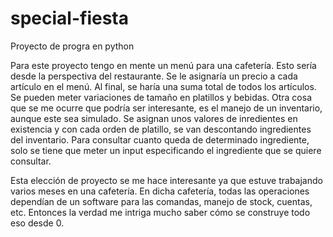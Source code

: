 # special-fiesta
Proyecto de progra en python 

Para este proyecto tengo en mente un menú para una cafetería. Esto sería desde la perspectiva del restaurante. Se le asignaría un precio a cada artículo en el menú. Al final, se haría una suma total de todos los artículos. Se pueden meter variaciones de tamaño en platillos y bebidas. Otra cosa que se me ocurre que podría ser interesante, es el manejo de un inventario, aunque este sea simulado. Se asignan unos valores de inredientes en existencia y con cada orden de platillo, se van descontando ingredientes del inventario. Para consultar cuanto queda de determinado ingrediente, solo se tiene que meter un input especificando el ingrediente que se quiere consultar. 

Esta elección de proyecto se me hace interesante ya que estuve trabajando varios meses en una cafetería. En dicha cafetería, todas las operaciones dependían de un software para las comandas, manejo de stock, cuentas, etc. Entonces la verdad me intriga mucho saber cómo se construye todo eso desde 0. 
